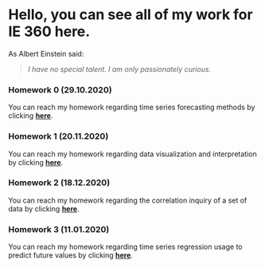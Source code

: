 # Hello, you can see all of my work for IE 360 here.

As Albert Einstein said:

> *I have no special talent.*
> *I am only passionately curious.*

### Homework 0 (29.10.2020)
You can reach my homework regarding time series forecasting methods by clicking [**here**](Files/example_homework_0.html).

### Homework 1 (20.11.2020)
You can reach my homework regarding data visualization and interpretation by clicking [**here**](Files/Homework_1.html).

### Homework 2 (18.12.2020)
You can reach my homework regarding the correlation inquiry of a set of data by clicking [**here**](Files/HW2.html).

### Homework 3 (11.01.2020)
You can reach my homework regarding time series regression usage to predict future values by clicking [**here**](Files/HW3.html).
